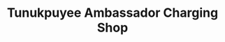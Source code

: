 ---
title: "Tunukpuyee Ambassador Charging Shop"
url: /ganta/tunukpuyee-ambassador-charging-shop/
shop: electronics
---
